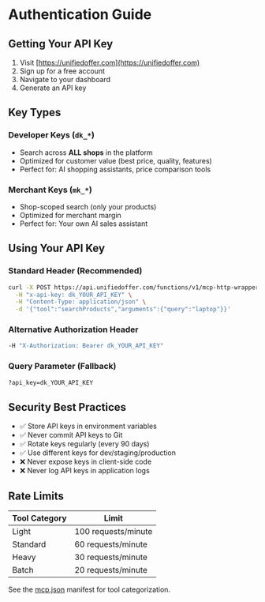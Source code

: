 # Authentication Guide

## Getting Your API Key

1. Visit [https://unifiedoffer.com](https://unifiedoffer.com)
2. Sign up for a free account
3. Navigate to your dashboard
4. Generate an API key

## Key Types

### Developer Keys (`dk_*`)
- Search across **ALL shops** in the platform
- Optimized for customer value (best price, quality, features)
- Perfect for: AI shopping assistants, price comparison tools

### Merchant Keys (`mk_*`)
- Shop-scoped search (only your products)
- Optimized for merchant margin
- Perfect for: Your own AI sales assistant

## Using Your API Key

### Standard Header (Recommended)
```bash
curl -X POST https://api.unifiedoffer.com/functions/v1/mcp-http-wrapper \
  -H "x-api-key: dk_YOUR_API_KEY" \
  -H "Content-Type: application/json" \
  -d '{"tool":"searchProducts","arguments":{"query":"laptop"}}'
```

### Alternative Authorization Header
```bash
-H "X-Authorization: Bearer dk_YOUR_API_KEY"
```

### Query Parameter (Fallback)
```bash
?api_key=dk_YOUR_API_KEY
```

## Security Best Practices

- ✅ Store API keys in environment variables
- ✅ Never commit API keys to Git
- ✅ Rotate keys regularly (every 90 days)
- ✅ Use different keys for dev/staging/production
- ❌ Never expose keys in client-side code
- ❌ Never log API keys in application logs

## Rate Limits

| Tool Category | Limit |
|---------------|-------|
| Light | 100 requests/minute |
| Standard | 60 requests/minute |
| Heavy | 30 requests/minute |
| Batch | 20 requests/minute |

See the [mcp.json](../mcp.json) manifest for tool categorization.
